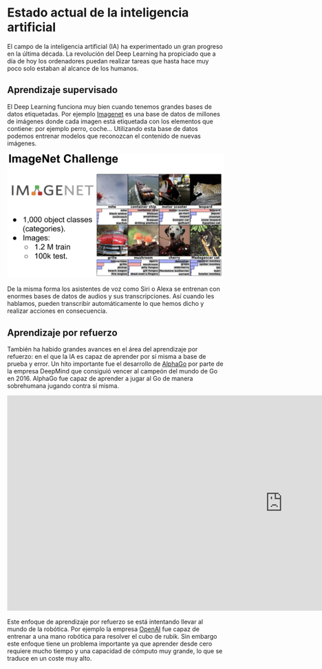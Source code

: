 # Estado actual de la inteligencia artificial

El campo de la inteligencia artificial (IA) ha experimentado un gran progreso en la última década. La revolución del Deep Learning ha propiciado que a día de hoy los ordenadores puedan realizar tareas que hasta hace muy poco solo estaban al alcance de los humanos.

## Aprendizaje supervisado

El Deep Learning funciona muy bien cuando tenemos grandes bases de datos etiquetadas. Por ejemplo [Imagenet](https://image-net.org/) es una base de datos de millones de imágenes donde cada imagen está etiquetada con los elementos que contiene: por ejemplo perro, coche… Utilizando esta base de datos podemos entrenar modelos que reconozcan el contenido de nuevas imágenes.

![imagenet](res/imagenet.png)

De la misma forma los asistentes de voz como Siri o Alexa se entrenan con enormes bases de datos de audios y sus transcripciones. Así cuando les hablamos, pueden transcribir automáticamente lo que hemos dicho y realizar acciones en consecuencia.

## Aprendizaje por refuerzo

También ha habido grandes avances en el área del aprendizaje por refuerzo: en el que la IA es capaz de aprender por sí misma a base de prueba y error. Un hito importante fue el desarrollo de [AlphaGo](https://www.deepmind.com/research/highlighted-research/alphago) por parte de la empresa DeepMind que consiguió vencer al campeón del mundo de Go en 2016. AlphaGo fue capaz de aprender a jugar al Go de manera sobrehumana jugando contra sí misma.

<iframe width="1280" height="500" src="https://www.youtube.com/embed/WXuK6gekU1Y" title="YouTube video player" frameborder="0" allow="accelerometer; autoplay; clipboard-write; encrypted-media; gyroscope; picture-in-picture" allowfullscreen></iframe>

Este enfoque de aprendizaje por refuerzo se está intentando llevar al mundo de la robótica. Por ejemplo la empresa [OpenAI](https://openai.com/blog/solving-rubiks-cube/) fue capaz de entrenar a una mano robótica para resolver el cubo de rubik. Sin embargo este enfoque tiene un problema importante ya que aprender desde cero requiere mucho tiempo y una capacidad de cómputo muy grande, lo que se traduce en un coste muy alto.
